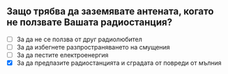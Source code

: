 ## Защо трябва да заземявате антената, когато не ползвате Вашата радиостанция?

<!-- Верният отговор е отбелязан с [X] -->

- [ ] За да не се ползва от друг радиолюбител
- [ ] За да избегнете разпространяването на смущения
- [ ] За да пестите електроенергия
- [X] За да предпазите радиостанцията и сградата от повреди от мълния
